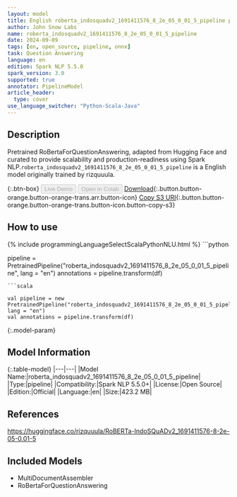```yaml
---
layout: model
title: English roberta_indosquadv2_1691411576_8_2e_05_0_01_5_pipeline pipeline RoBertaForQuestionAnswering from rizquuula
author: John Snow Labs
name: roberta_indosquadv2_1691411576_8_2e_05_0_01_5_pipeline
date: 2024-09-09
tags: [en, open_source, pipeline, onnx]
task: Question Answering
language: en
edition: Spark NLP 5.5.0
spark_version: 3.0
supported: true
annotator: PipelineModel
article_header:
  type: cover
use_language_switcher: "Python-Scala-Java"
---
```


## Description

Pretrained RoBertaForQuestionAnswering, adapted from Hugging Face and curated to provide scalability and production-readiness using Spark NLP.`roberta_indosquadv2_1691411576_8_2e_05_0_01_5_pipeline` is a English model originally trained by rizquuula.

{:.btn-box}
<button class="button button-orange" disabled>Live Demo</button>
<button class="button button-orange" disabled>Open in Colab</button>
[Download](https://s3.amazonaws.com/auxdata.johnsnowlabs.com/public/models/roberta_indosquadv2_1691411576_8_2e_05_0_01_5_pipeline_en_5.5.0_3.0_1725876097634.zip){:.button.button-orange.button-orange-trans.arr.button-icon}
[Copy S3 URI](s3://auxdata.johnsnowlabs.com/public/models/roberta_indosquadv2_1691411576_8_2e_05_0_01_5_pipeline_en_5.5.0_3.0_1725876097634.zip){:.button.button-orange.button-orange-trans.button-icon.button-copy-s3}

## How to use



<div class="tabs-box" markdown="1">
{% include programmingLanguageSelectScalaPythonNLU.html %}
```python

pipeline = PretrainedPipeline("roberta_indosquadv2_1691411576_8_2e_05_0_01_5_pipeline", lang = "en")
annotations =  pipeline.transform(df)   

```
```scala

val pipeline = new PretrainedPipeline("roberta_indosquadv2_1691411576_8_2e_05_0_01_5_pipeline", lang = "en")
val annotations = pipeline.transform(df)

```
</div>

{:.model-param}
## Model Information

{:.table-model}
|---|---|
|Model Name:|roberta_indosquadv2_1691411576_8_2e_05_0_01_5_pipeline|
|Type:|pipeline|
|Compatibility:|Spark NLP 5.5.0+|
|License:|Open Source|
|Edition:|Official|
|Language:|en|
|Size:|423.2 MB|

## References

https://huggingface.co/rizquuula/RoBERTa-IndoSQuADv2_1691411576-8-2e-05-0.01-5

## Included Models

- MultiDocumentAssembler
- RoBertaForQuestionAnswering